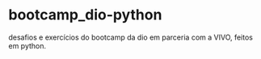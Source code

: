 # bootcamp_dio-python
desafios e exercícios do bootcamp da dio em parceria com a VIVO, feitos em python.
